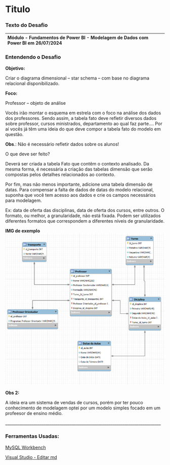 # Titulo



### **Texto do Desafio**


|Módulo - Fundamentos de Power BI - Modelagem de Dados com Power BI em 26/07/2024|
| :- |

 
### **Entendendo o Desafio**

**Objetivo:**

Criar o diagrama dimensional – star schema – com base no diagrama relacional disponibilizado.

**Foco:**

Professor – objeto de análise

Vocês irão montar o esquema em estrela com o foco na análise dos dados dos professores. Sendo assim, a tabela fato deve refletir diversos dados sobre professor, cursos ministrados, departamento ao qual faz parte.... Por aí vocês já têm uma ideia do que deve compor a tabela fato do modelo em questão.

**Obs**.: Não é necessário refletir dados sobre os alunos!

O que deve ser feito?

Deverá ser criada a tabela Fato que contêm o contexto analisado. Da mesma forma, é necessária a criação das tabelas dimensão que serão compostas pelos detalhes relacionados ao contexto.

Por fim, mas não menos importante, adicione uma tabela dimensão de datas. Para compensar a falta de dados de datas do modelo relacional, suponha que você tem acesso aos dados e crie os campos necessários para modelagem.

Ex: data de oferta das disciplinas, data de oferta dos cursos, entre outros. O formato, ou melhor, a granularidade, não está fixada. Podem ser utilizados diferentes formatos que correspondem a diferentes níveis de granularidade.

**IMG de exemplo**
![](modelo_simples.png)

**Obs 2:**

A ideia era um sistema de vendas de cursos, porém por ter pouco conhecimento de modelagem optei por um modelo simples focado em um profeesor de ensino médio.

\_\_\_\_\_\_\_\_\_\_\_\_\_\_\_\_\_\_\_\_\_\_\_\_\_\_\_\_\_\_\_\_\_\_\_\_\_\_\_\_\_\_\_\_\_\_\_\_\_\_\_\_\_\_\_\_\_\_\_\_\_\_\_\_\_\_\_\_\_\_\_\_\_\_\_\_\_

### **Ferramentas Usadas:**

[MySQL Workbench](https://www.mysql.com/products/workbench/)

[Visual Studio - Editar md](https://code.visualstudio.com/)

